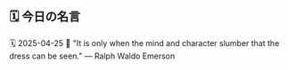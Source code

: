 ## 🗓️ 今日の名言

<!--START_SECTION:quote-->
🗓️ 2025-04-25
💬 "It is only when the mind and character slumber that the dress can be seen." — Ralph Waldo Emerson
<!--END_SECTION:quote-->
